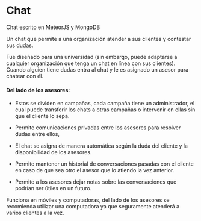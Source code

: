# Chat
Chat escrito en MeteorJS y MongoDB

Un chat que permite a una organización atender a sus clientes y contestar sus dudas.

Fue diseñado para una universidad (sin embargo, puede adaptarse a cualquier organización que tenga un chat en línea con sus clientes). 
Cuando alguien tiene dudas entra al chat y le es asignado un asesor para chatear con él.

#### Del lado de los asesores:
 * Estos se dividen en campañas, cada campaña tiene un administrador, 
el cual puede transferir los chats a otras campañas o intervenir en ellas sin que el cliente lo sepa. 
* Permite comunicaciones 
privadas entre los asesores para resolver dudas entre ellos,

* El chat se asigna de manera automática según la duda del cliente y la disponibilidad de los asesores.
* Permite mantener un historial de conversaciones pasadas con el cliente en caso de que sea otro el asesor que lo atiendo la vez anterior. 
* Permite a los asesores dejar notas sobre las conversaciones que podrían ser útiles en un futuro.

Funciona en móviles y computadoras, del lado de los asesores se recomienda utilizar una computadora ya que seguramente 
atenderá a varios clientes a la vez.
